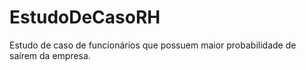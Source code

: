 # EstudoDeCasoRH
Estudo de caso de funcionários que possuem maior probabilidade de saírem da empresa. 
